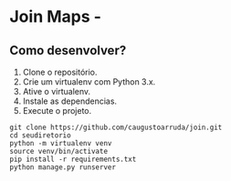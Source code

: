 # Join Maps -

## Como desenvolver?
1. Clone o repositório.
2. Crie um virtualenv com Python 3.x.
3. Ative o virtualenv.
4. Instale as dependencias.
5. Execute o projeto.

```console
git clone https://github.com/caugustoarruda/join.git
cd seudiretorio
python -m virtualenv venv
source venv/bin/activate
pip install -r requirements.txt
python manage.py runserver
```
